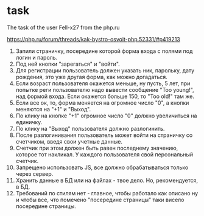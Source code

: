 # task
The task of the user Fell-x27 from the php.ru

https://php.ru/forum/threads/kak-bystro-osvoit-php.52331/#p419213

1) Запили страничку, посередине которой форма входа с полями под логин и пароль.
2) Под ней кнопки "зарегаться" и "войти".
3) Для регистрации пользователь должен указать ник, парольку, дату рождения, это уже другая форма, как можно догадаться.
4) Если возраст пользователя окажется меньше, ну пусть, 5 лет, при попытке реги пользователю надо вывести сообщение "Too young!", над формой входа. Если окажется больше 150, то "Too old!" там же.
5) Если все ок, то, форма меняется на огромное число "0", а кнопки меняются на "+1" и "Выход".
6) По клику на кнопке "+1" огромное число "0" должно увеличиться на единичку.
7) По клику на "Выход" пользователя должно разлогинить.
8) После разлогинивания пользователь может войти на страничку со счетчиком, введя свои учетные данные.
9) Счетчик при этом должен быть равен последнему значению, которое тот накликал. У каждого пользователя свой персональный счетчик.
10) Запрещено использовать JS, все должно обрабатываться только через сервер.
11) Хранить данные в БД или на файлах - твое дело. Но, рекомендуется, в БД.
12) Требований по стилям нет - главное, чтобы работало как описано ну и чтобы все, что помечено "посередине страницы" таки висело посередине страницы.
